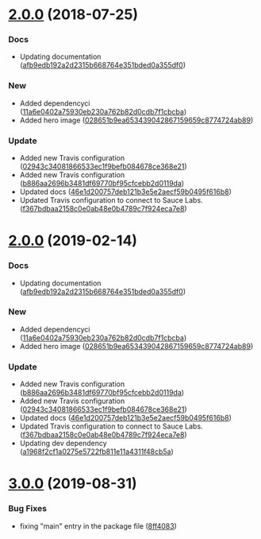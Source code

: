 <a name="2.0.0"></a>
# [2.0.0](https://github.com/advanced-rest-client/file-reader/compare/1.0.3...2.0.0) (2018-07-25)


### Docs

* Updating documentation ([afb9edb192a2d2315b668764e351bded0a355df0](https://github.com/advanced-rest-client/file-reader/commit/afb9edb192a2d2315b668764e351bded0a355df0))

### New

* Added dependencyci ([11a6e0402a75930eb230a762b82d0cdb7f1cbcba](https://github.com/advanced-rest-client/file-reader/commit/11a6e0402a75930eb230a762b82d0cdb7f1cbcba))
* Added hero image ([028651b9ea653439042867159659c8774724ab89](https://github.com/advanced-rest-client/file-reader/commit/028651b9ea653439042867159659c8774724ab89))

### Update

* Added new Travis configuration ([02943c34081866533ec1f9befb084678ce368e21](https://github.com/advanced-rest-client/file-reader/commit/02943c34081866533ec1f9befb084678ce368e21))
* Added new Travis configuration ([b886aa2696b3481df69770bf95cfcebb2d0119da](https://github.com/advanced-rest-client/file-reader/commit/b886aa2696b3481df69770bf95cfcebb2d0119da))
* Updated docs ([46e1d200757deb121b3e5e2aecf59b0495f616b8](https://github.com/advanced-rest-client/file-reader/commit/46e1d200757deb121b3e5e2aecf59b0495f616b8))
* Updated Travis configuration to connect to Sauce Labs. ([f367bdbaa2158c0e0ab48e0b4789c7f924eca7e8](https://github.com/advanced-rest-client/file-reader/commit/f367bdbaa2158c0e0ab48e0b4789c7f924eca7e8))



# [2.0.0](https://github.com/advanced-rest-client/file-reader/compare/1.0.3...2.0.0) (2019-02-14)


### Docs

* Updating documentation ([afb9edb192a2d2315b668764e351bded0a355df0](https://github.com/advanced-rest-client/file-reader/commit/afb9edb192a2d2315b668764e351bded0a355df0))

### New

* Added dependencyci ([11a6e0402a75930eb230a762b82d0cdb7f1cbcba](https://github.com/advanced-rest-client/file-reader/commit/11a6e0402a75930eb230a762b82d0cdb7f1cbcba))
* Added hero image ([028651b9ea653439042867159659c8774724ab89](https://github.com/advanced-rest-client/file-reader/commit/028651b9ea653439042867159659c8774724ab89))

### Update

* Added new Travis configuration ([b886aa2696b3481df69770bf95cfcebb2d0119da](https://github.com/advanced-rest-client/file-reader/commit/b886aa2696b3481df69770bf95cfcebb2d0119da))
* Added new Travis configuration ([02943c34081866533ec1f9befb084678ce368e21](https://github.com/advanced-rest-client/file-reader/commit/02943c34081866533ec1f9befb084678ce368e21))
* Updated docs ([46e1d200757deb121b3e5e2aecf59b0495f616b8](https://github.com/advanced-rest-client/file-reader/commit/46e1d200757deb121b3e5e2aecf59b0495f616b8))
* Updated Travis configuration to connect to Sauce Labs. ([f367bdbaa2158c0e0ab48e0b4789c7f924eca7e8](https://github.com/advanced-rest-client/file-reader/commit/f367bdbaa2158c0e0ab48e0b4789c7f924eca7e8))
* Updating dev dependency ([a1968f2cf1a0275e5722fb811e11a4311f48cb5a](https://github.com/advanced-rest-client/file-reader/commit/a1968f2cf1a0275e5722fb811e11a4311f48cb5a))



# [3.0.0](https://github.com/advanced-rest-client/file-reader/compare/1.0.3...3.0.0) (2019-08-31)


### Bug Fixes

* fixing "main" entry in the package file ([8ff4083](https://github.com/advanced-rest-client/file-reader/commit/8ff4083))



